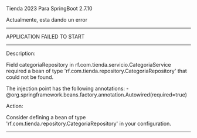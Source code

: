 Tienda 2023
Para SpringBoot 2.7.10

Actualmente, esta dando un error 

***************************
APPLICATION FAILED TO START
***************************

Description:

Field categoriaRepository in rf.com.tienda.servicio.CategoriaService required a bean of type 'rf.com.tienda.repository.CategoriaRepository' that could not be found.

The injection point has the following annotations:
	- @org.springframework.beans.factory.annotation.Autowired(required=true)


Action:

Consider defining a bean of type 'rf.com.tienda.repository.CategoriaRepository' in your configuration.

--------------------------------------------------------------------------------------------------------